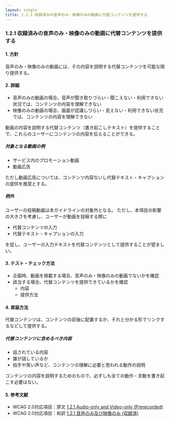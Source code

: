 ```yaml
---
layout: single
title: 1.2.1 収録済みの音声のみ・映像のみの動画に代替コンテンツを提供する
---
```


### 1.2.1 収録済みの音声のみ・映像のみの動画に代替コンテンツを提供する

#### 1. 方針

音声のみ・映像のみの動画には、その内容を説明する代替コンテンツを可能な限り提供する。

#### 2. 詳細

- 音声のみの動画の場合、音声が聞き取りづらい・聞こえない・利用できない状況では、コンテンツの内容を理解できない
- 映像のみの動画の場合、画面が認識しづらい・見えない・利用できない状況では、コンテンツの内容を理解できない

動画の内容を説明する代替コンテンツ（書き起こしテキスト）を提供することで、これらのユーザーにコンテンツの内容を伝えることができる。

##### 対象となる動画の例

- サービス内のプロモーション動画
- 動画広告

ただし動画広告については、コンテンツ内容ないし代替テキスト・キャプションの提供を推奨とする。

##### 例外

ユーザーの投稿動画は本ガイドラインの対象外となる。
ただし、本項目の影響の大きさを考慮し、ユーザーが動画を投稿する際に

- 代替コンテンツの入力
- 代替テキスト・キャプションの入力

を促し、ユーザーの入力テキストを代替コンテンツとして提供することが望ましい。


#### 3. テスト・チェック方法

- 企画時、動画を掲載する場合、音声のみ・映像のみの動画でないかを確認
- 該当する場合、代替コンテンツを提供できているかを確認
  - 内容
  - 提供方法


#### 4. 実装方法

代替コンテンツは、コンテンツの前後に配置するか、それと分かる形でリンクするなどして提供する。

##### 代替コンテンツに含めるべき内容

- 話されている内容
- 誰が話しているか
- 拍手や笑い声など、コンテンツの理解に必要と思われる動作の説明

コンテンツの内容を説明するためのもので、必ずしも全ての動作・言動を書き起こす必要はない。


#### 5. 参考文献

- WCAG 2.0対応項目：原文 [1.2.1 Audio-only and Video-only (Prerecorded)](https://www.w3.org/TR/2008/REC-WCAG20-20081211/#media-equiv)
- WCAG 2.0対応項目：和訳 [1.2.1 音声のみ及び映像のみ (収録済)](http://waic.jp/docs/WCAG20/Overview.html#media-equiv)
